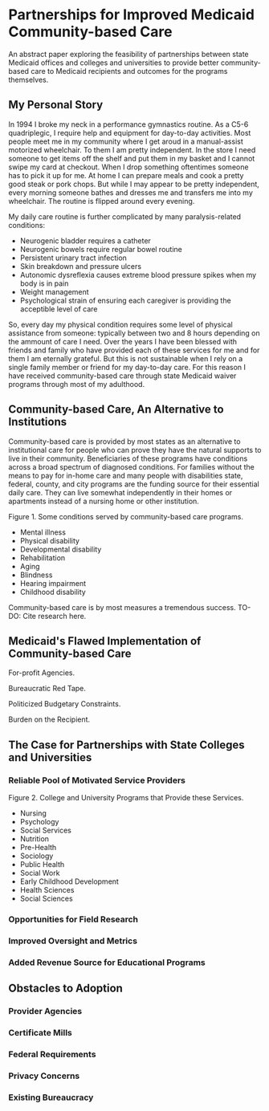 # Partnerships for Improved Medicaid Community-based Care

An abstract paper exploring the feasibility of partnerships between state Medicaid offices and colleges and universities to provide better community-based care to Medicaid recipients and outcomes for the programs themselves.

## My Personal Story

In 1994 I broke my neck in a performance gymnastics routine. As a C5-6 quadriplegic, I require help and equipment for day-to-day activities. Most people meet me in my community where I get aroud in a manual-assist motorized wheelchair. To them I am pretty independent. In the store I need someone to get items off the shelf and put them in my basket and I cannot swipe my card at checkout. When I drop something oftentimes someone has to pick it up for me. At home I can prepare meals and cook a pretty good steak or pork chops. But while I may appear to be pretty independent, every morning someone bathes and dresses me and transfers me into my wheelchair. The routine is flipped around every evening.

My daily care routine is further complicated by many paralysis-related conditions:

* Neurogenic bladder requires a catheter
* Neurogenic bowels require regular bowel routine
* Persistent urinary tract infection
* Skin breakdown and pressure ulcers
* Autonomic dysreflexia causes extreme blood pressure spikes when my body is in pain
* Weight management
* Psychological strain of ensuring each caregiver is providing the acceptible level of care

So, every day my physical condition requires some level of physical assistance from someone: typically between two and 8 hours depending on the ammount of care I need. Over the years I have been blessed with friends and family who have provided each of these services for me and for them I am eternally grateful. But this is not sustainable when I rely on a single family member or friend for my day-to-day care. For this reason I have received community-based care through state Medicaid waiver programs through most of my adulthood.

## Community-based Care, An Alternative to Institutions

Community-based care is provided by most states as an alternative to institutional care for people who can prove they have the natural supports to live in their community. Beneficiaries of these programs have conditions across a broad spectrum of diagnosed conditions. For families without the means to pay for in-home care and many people with disabilities state, federal, county, and city programs are the funding source for their essential daily care. They can live somewhat independently in their homes or apartments instead of a nursing home or other institution.

Figure 1. Some conditions served by community-based care programs.

* Mental illness
* Physical disability
* Developmental disability
* Rehabilitation
* Aging
* Blindness
* Hearing impairment
* Childhood disability

Community-based care is by most measures a tremendous success. TO-DO: Cite research here.

## Medicaid's Flawed Implementation of Community-based Care

For-profit Agencies.

Bureaucratic Red Tape.

Politicized Budgetary Constraints.

Burden on the Recipient.

## The Case for Partnerships with State Colleges and Universities

### Reliable Pool of Motivated Service Providers

Figure 2. College and University Programs that Provide these Services.

* Nursing
* Psychology
* Social Services
* Nutrition
* Pre-Health
* Sociology
* Public Health
* Social Work
* Early Childhood Development
* Health Sciences
* Social Sciences

### Opportunities for Field Research

### Improved Oversight and Metrics

### Added Revenue Source for Educational Programs

## Obstacles to Adoption

### Provider Agencies

### Certificate Mills

### Federal Requirements

### Privacy Concerns

### Existing Bureaucracy
